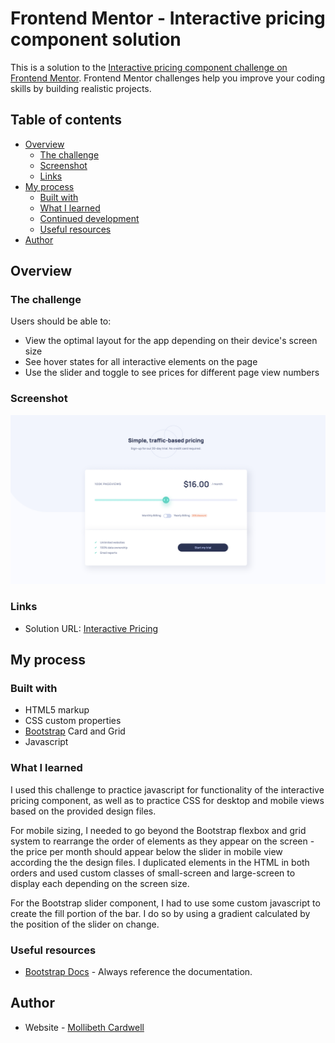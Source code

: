 # Frontend Mentor - Interactive pricing component solution

This is a solution to the [Interactive pricing component challenge on Frontend Mentor](https://www.frontendmentor.io/challenges/interactive-pricing-component-t0m8PIyY8). Frontend Mentor challenges help you improve your coding skills by building realistic projects.

## Table of contents

- [Overview](#overview)
  - [The challenge](#the-challenge)
  - [Screenshot](#screenshot)
  - [Links](#links)
- [My process](#my-process)
  - [Built with](#built-with)
  - [What I learned](#what-i-learned)
  - [Continued development](#continued-development)
  - [Useful resources](#useful-resources)
- [Author](#author)



## Overview

### The challenge

Users should be able to:

- View the optimal layout for the app depending on their device's screen size
- See hover states for all interactive elements on the page
- Use the slider and toggle to see prices for different page view numbers

### Screenshot

![](./screenshot.png)


### Links

- Solution URL: [Interactive Pricing](https://mollibeth.dev/interactive-pricing)


## My process

### Built with

- HTML5 markup
- CSS custom properties
- [Bootstrap](https://getbootstrap.com/) Card and Grid
- Javascript


### What I learned

I used this challenge to practice javascript for functionality of the interactive pricing component, as well as to practice CSS for desktop and mobile views based on the provided design files.

For mobile sizing, I needed to go beyond the Bootstrap flexbox and grid system to rearrange the order of elements as they appear on the screen - the price per month should appear below the slider in mobile view according the the design files. I duplicated elements in the HTML in both orders and used custom classes of small-screen and large-screen to display each depending on the screen size.

For the Bootstrap slider component, I had to use some custom javascript to create the fill portion of the bar. I do so by using a gradient calculated by the position of the slider on change.



### Useful resources

- [Bootstrap Docs](https://getbootstrap.com/docs/5.2/layout/grid/) - Always reference the documentation.


## Author

- Website - [Mollibeth Cardwell](https://www.mollibeth.dev)
